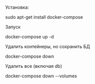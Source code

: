 Установка:

sudo apt-get install docker-compose


Запуск 

docker-compose up -d

 Удалить контейнеры, но сохранить БД 

docker-compose down

 Удалить все (включая db) 

docker-compose down --volumes
